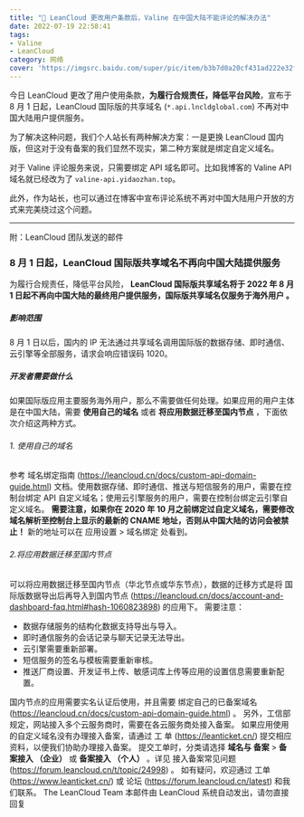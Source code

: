 ```yaml
---
title: "📄 LeanCloud 更改用户条款后，Valine 在中国大陆不能评论的解决办法"
date: 2022-07-19 22:58:41
tags:
- Valine
- LeanCloud
category: 网络
cover: 'https://imgsrc.baidu.com/super/pic/item/b3b7d0a20cf431ad222e32f80e36acaf2fdd9877.jpg'
---
```


今日 LeanCloud 更改了用户使用条款，**为履行合规责任，降低平台风险**，宣布于 8 月 1 日起，LeanCloud 国际版的共享域名 (``*.api.lncldglobal.com``) 不再对中国大陆用户提供服务。

为了解决这种问题，我们个人站长有两种解决方案：一是更换 LeanCloud 国内版，但这对于没有备案的我们显然不现实，第二种方案就是绑定自定义域名。

对于 Valine 评论服务来说，只需要绑定 API 域名即可。比如我博客的 Valine API 域名就已经改为了 `valine-api.yidaozhan.top`。

此外，作为站长，也可以通过在博客中宣布评论系统不再对中国大陆用户开放的方式来完美绕过这个问题。

---

附：LeanCloud 团队发送的邮件

### 8 月 1 日起，LeanCloud 国际版共享域名不再向中国大陆提供服务

为履行合规责任，降低平台风险， **LeanCloud 国际版共享域名将于 2022 年 8 月 1 日起不再向中国大陆的最终用户提供服务，国际版共享域名仅服务于海外用户 。**

##### 影响范围

8 月 1 日以后，国内的 IP 无法通过共享域名调用国际版的数据存储、即时通信、云引擎等全部服务，请求会响应错误码 1020。

##### 开发者需要做什么

如果国际版应用主要服务海外用户，那么不需要做任何处理。如果应用的用户主体是在中国大陆，需要 **使用自己的域名** 或者 **将应用数据迁移至国内节点** ，下面依次介绍这两种方式。

###### 1. 使用自己的域名

参考 域名绑定指南 (https://leancloud.cn/docs/custom-api-domain-guide.html) 文档。使用数据存储、即时通信、推送与短信服务的用户，需要在控制台绑定 API 自定义域名；使用云引擎服务的用户，需要在控制台绑定云引擎自定义域名。
**需要注意，如果你在 2020 年 10 月之前绑定过自定义域名，需要修改域名解析至控制台上显示的最新的 CNAME 地址，否则从中国大陆的访问会被禁止！** 新的地址可以在 应用设置 > 域名绑定 处看到。

###### 2.将应用数据迁移至国内节点

可以将应用数据迁移至国内节点（华北节点或华东节点），数据的迁移方式是将 国际版数据导出后再导入到国内节点 (https://leancloud.cn/docs/account-and-dashboard-faq.html#hash-1060823898) 的应用下。
需要注意：

- 数据存储服务的结构化数据支持导出与导入。
- 即时通信服务的会话记录与聊天记录无法导出。
- 云引擎需要重新部署。
- 短信服务的签名与模板需要重新审核。
- 推送厂商设置、开发证书上传、敏感词库上传等应用的设置信息需要重新配置。

国内节点的应用需要实名认证后使用，并且需要 绑定自己的已备案域名 (https://leancloud.cn/docs/custom-api-domain-guide.html) 。
另外，工信部规定，网站接入多个云服务商时，需要在各云服务商处接入备案。 如果应用使用的自定义域名没有办理接入备案，请通过 工 单 (https://leanticket.cn/) 提交相应资料，以便我们协助办理接入备案。 提交工单时，分类请选择 **域名与 备案** > **备案接入 （企业）** 或 **备案接入 （个人）** 。详见 接入备案常见问题 (https://forum.leancloud.cn/t/topic/24998) 。
如有疑问，欢迎通过 工单 (https://www.leanticket.cn/) 或 论坛 (https://forum.leancloud.cn/latest) 和我们联系。
The LeanCloud Team
本邮件由 LeanCloud 系统自动发出，请勿直接回复

